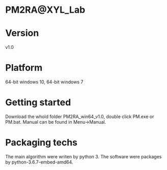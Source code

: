 # PM2RA@XYL_Lab 
# Version
v1.0
# Platform
64-bit windows 10, 64-bit windows 7
# Getting started
Download the whold folder PM2RA_win64_v1.0, double click PM.exe or PM.bat. Manual can be found in Menu->Manual.
# Packaging techs
The main algorithm were writen by python 3. The software were packages by python-3.6.7-embed-amd64.
